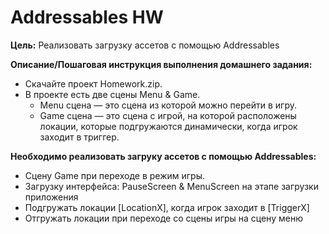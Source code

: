 # Addressables HW

**Цель:** Реализовать загрузку ассетов с помощью Addressables

**Описание/Пошаговая инструкция выполнения домашнего задания:**

* Скачайте проект Homework.zip.
* В проекте есть две сцены Menu & Game.
   * Menu сцена — это сцена из которой можно перейти в игру.
   * Game сцена — это сцена с игрой, на которой расположены локации, которые подгружаются динамически, когда игрок заходит в триггер.

**Необходимо реализовать загруку ассетов с помощью Addressables:**

* Сцену Game при переходе в режим игры.
* Загрузку интерфейса: PauseScreen & MenuScreen на этапе загрузки приложения
* Подгружать локации [LocationX], когда игрок заходит в [TriggerX]
* Отгружать локации при переходе со сцены игры на сцену меню